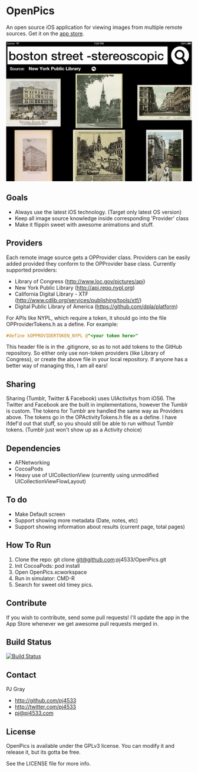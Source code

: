 # OpenPics

An open source iOS application for viewing images from multiple remote sources. Get it on the [app store](https://itunes.apple.com/us/app/openpics/id633423505?ls=1&mt=8).

![Screenshot](Screenshots/openpics.png "Screenshot")

## Goals

* Always use the latest iOS technology.  (Target only latest OS version)
* Keep all image source knowledge inside corresponding 'Provider' class
* Make it flippin sweet with awesome animations and stuff.

## Providers

Each remote image source gets a OPProvider class.  Providers can be easily added provided they conform to the OPProvider base class.  Currently supported providers:

* Library of Congress (http://www.loc.gov/pictures/api)
* New York Public Library (http://api.repo.nypl.org)
* California Digital Library - XTF (http://www.cdlib.org/services/publishing/tools/xtf/)
* Digital Public Library of America (https://github.com/dpla/platform)

For APIs like NYPL, which require a token, it should go into the file OPProviderTokens.h as a define.   For example:

``` objective-c
#define kOPPROVIDERTOKEN_NYPL @"<your token here>"
```

This header file is in the .gitignore, so as to not add tokens to the GitHub repository.  So either only use non-token providers (like Library of Congress), or create the above file in your local repository.   If anyone has a better way of managing this, I am all ears!

## Sharing

Sharing (Tumblr, Twitter & Facebook) uses UIActivitys from iOS6.  The Twitter and Facebook are the built in implementations, however the Tumblr is custom.  The tokens for Tumblr are handled the same way as Providers above.  The tokens go in the OPActivityTokens.h file as a define.  I have ifdef'd out that stuff, so you should still be able to run without Tumblr tokens.  (Tumblr just won't show up as a Activity choice)

## Dependencies

* AFNetworking
* CocoaPods
* Heavy use of UICollectionView (currently using unmodified UICollectionViewFlowLayout)

## To do

* Make Default screen
* Support showing more metadata (Date, notes, etc)
* Support showing information about results (current page, total pages)

## How To Run

1. Clone the repo:    git clone git@github.com:pj4533/OpenPics.git
2. Init CocoaPods:    pod install
3. Open OpenPics.xcworkspace
4. Run in simulator:  CMD-R
5. Search for sweet old timey pics.

## Contribute

If you wish to contribute, send some pull requests!  I'll update the app in the App Store whenever we get awesome pull requests merged in.

## Build Status
[![Build Status](https://travis-ci.org/pj4533/OpenPics.png?branch=master)](https://travis-ci.org/pj4533/OpenPics?branch=master)

## Contact

PJ Gray

- http://github.com/pj4533
- http://twitter.com/pj4533
- pj@pj4533.com

## License

OpenPics is available under the GPLv3 license.  You can modify it and release it, but its gotta be free.

See the LICENSE file for more info.

